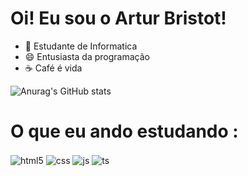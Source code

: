 # Oi! Eu sou o Artur Bristot!
- 🎒 Estudante de Informatica
- 😄 Entusiasta da programação 
- ☕️ Café é vida

![Anurag's GitHub stats](https://github-readme-stats.vercel.app/api?username=arturbristot&show_icons=true&theme=dracula)

# O que eu ando estudando :
<div style="display: inline_block">
  <img align="center" alt="html5" src="https://img.shields.io/badge/HTML5-E34F26?style=for-the-badge&logo=html5&logoColor=white" />
  <img align="center" alt="css" src="https://img.shields.io/badge/CSS3-1572B6?style=for-the-badge&logo=css3&logoColor=white" />
  <img align="center" alt="js" src="https://img.shields.io/badge/JavaScript-F7DF1E?style=for-the-badge&logo=javascript&logoColor=black" />
  <img align="center" alt="ts" src="https://img.shields.io/badge/Python-3776AB?style=for-the-badge&logo=python&logoColor=white" />
</div><br/>
